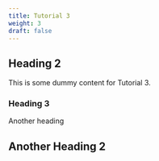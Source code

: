 ```yaml
---
title: Tutorial 3
weight: 3
draft: false
---
```


## Heading 2

This is some dummy content for Tutorial 3.

### Heading 3

Another heading

## Another Heading 2

